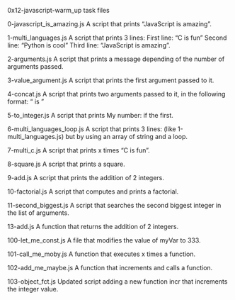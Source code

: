 0x12-javascript-warm_up task files

0-javascript_is_amazing.js
A script that prints “JavaScript is amazing”.

1-multi_languages.js
A script that prints 3 lines:
First line: “C is fun”
Second line: “Python is cool”
Third line: “JavaScript is amazing”.

2-arguments.js
A script that prints a message depending of the number of arguments passed.

3-value_argument.js
A script that prints the first argument passed to it.

4-concat.js
A script that prints two arguments passed to it, in the following format: “ is ”

5-to_integer.js
A script that prints My number: <first argument converted in integer> if the first.

6-multi_languages_loop.js
A  script that prints 3 lines: (like 1-multi_languages.js) but by using an array of string and a loop.

7-multi_c.js
A script that prints x times “C is fun”.

8-square.js
A script that prints a square.

9-add.js
A script that prints the addition of 2 integers.

10-factorial.js
A script that computes and prints a factorial.

11-second_biggest.js
A script that searches the second biggest integer in the list of arguments.

13-add.js
A function that returns the addition of 2 integers.

100-let_me_const.js
A file that modifies the value of myVar to 333.

101-call_me_moby.js
A function that executes x times a function.

102-add_me_maybe.js
A function that increments and calls a function.

103-object_fct.js
Updated script adding a new function incr that increments the integer value.
